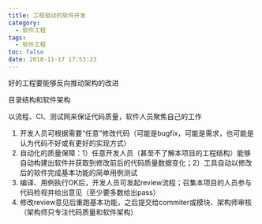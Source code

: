 ```yaml
---
title: 工程驱动的软件开发
category:
  - 软件工程
tags:
  - 软件工程
toc: false
date: 2018-11-17 17:53:23
---
```


好的工程要能够反向推动架构的改进

目录结构和软件架构

以流程、CI、测试网来保证代码质量，软件人员聚焦自己的工作

1. 开发人员可根据需要“任意”修改代码（可能是bugfix，可能是需求，也可能是认为代码不好或有更好的实现方式）
2. 自动化的质量保障：1）任意开发人员（甚至不了解本项目的工程结构）能够自动构建出软件并获取到修改前后的代码质量数据变化；2）工具自动以修改后的软件完成基本功能的简单用例测试
3. 编译、用例执行OK后，开发人员可发起review流程；召集本项目的人员参与代码检视并给出意见（至少要多数给出pass）
4. 修改review意见后重跑基本功能，之后提交给commiter或模块、架构师审核（架构师只专注代码质量和软件架构）